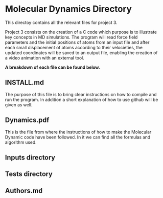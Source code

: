 # Molecular Dynamics Directory

This directoy contains all the relevant files for project 3.

Project 3 consists on the creation of a C code which purpose is to illustrate key concepts in MD simulations. The program will read force field parameters and the initial positions of atoms from an input file and after each small displacement of atoms according to their velocieties, the updated coordinates will be saved to an output file, enabling the creation of a video animation with an external tool.

**A breakdown of each file can be found below.**

## INSTALL.md
The purpose of this file is to bring clear instructions on how to compile and run the program. In addition a short explanation of how to use github will be given as well.

## Dynamics.pdf
This is the file from where the instructions of how to make the Molecular Dynamic code have been followed. In it we can find all the formulas and algorithm used.

## Inputs directory

## Tests directory

## Authors.md
